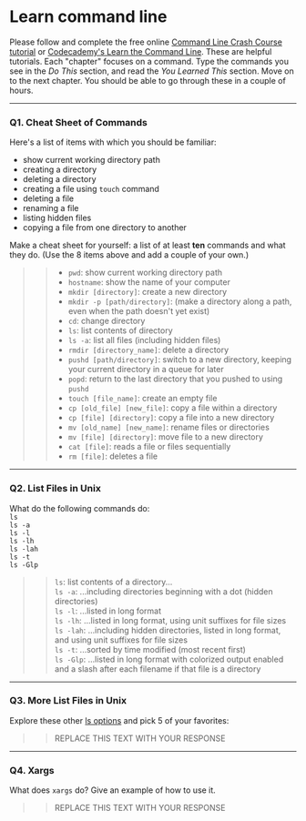 # Learn command line

Please follow and complete the free online [Command Line Crash Course
tutorial](https://web.archive.org/web/20160708171659/http://cli.learncodethehardway.org/book/) or [Codecademy's Learn the Command Line](https://www.codecademy.com/learn/learn-the-command-line). These are helpful tutorials. Each "chapter" focuses on a command. Type the commands you see in the _Do This_ section, and read the _You Learned This_ section. Move on to the next chapter. You should be able to go through these in a couple of hours.

---

### Q1.  Cheat Sheet of Commands  

Here's a list of items with which you should be familiar:  
* show current working directory path
* creating a directory
* deleting a directory
* creating a file using `touch` command
* deleting a file
* renaming a file
* listing hidden files
* copying a file from one directory to another

Make a cheat sheet for yourself: a list of at least **ten** commands and what they do.  (Use the 8 items above and add a couple of your own.)  

> > - `pwd`: show current working directory path  
> > - `hostname`: show the name of your computer
> > - `mkdir [directory]`: create a new directory
> > - `mkdir -p [path/directory]`: (make a directory along a path, even when the path doesn't yet exist)
> > - `cd`: change directory
> > - `ls`: list contents of directory
> > - `ls -a`: list all files (including hidden files)
> > - `rmdir [directory_name]`: delete a directory
> > - `pushd [path/directory]`: switch to a new directory, keeping your current directory in a queue for later
> > - `popd`: return to the last directory that you pushed to using `pushd`
> > - `touch [file_name]`: create an empty file
> > - `cp [old_file] [new_file]`: copy a file within a directory
> > - `cp [file] [directory]`: copy a file into a new directory
> > - `mv [old_name] [new_name]`: rename files or directories
> > - `mv [file] [directory]`: move file to a new directory
> > - `cat [file]`: reads a file or files sequentially
> > - `rm [file]`: deletes a file

---

### Q2.  List Files in Unix   

What do the following commands do:  
`ls`  
`ls -a`  
`ls -l`  
`ls -lh`  
`ls -lah`  
`ls -t`  
`ls -Glp`  

>>`ls`: list contents of a directory...  
`ls -a`: ...including directories beginning with a dot (hidden directories)  
`ls -l`: ...listed in long format  
`ls -lh`: ...listed in long format, using unit suffixes for file sizes  
`ls -lah`: ...including hidden directories, listed in long format, and using unit suffixes for file sizes  
`ls -t`: ...sorted by time modified (most recent first)  
`ls -Glp`: ...listed in long format with colorized output enabled and a slash after each filename if that file is a directory

---

### Q3.  More List Files in Unix  

Explore these other [ls options](http://www.techonthenet.com/unix/basic/ls.php) and pick 5 of your favorites:

> > REPLACE THIS TEXT WITH YOUR RESPONSE

---

### Q4.  Xargs   

What does `xargs` do? Give an example of how to use it.

> > REPLACE THIS TEXT WITH YOUR RESPONSE

 


